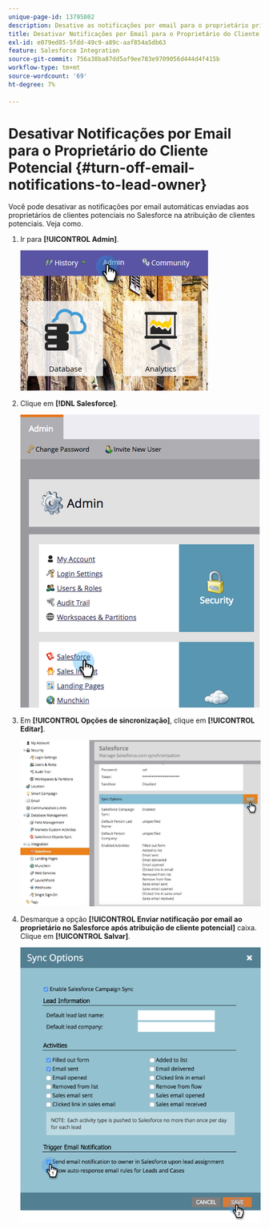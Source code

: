 ```yaml
---
unique-page-id: 13795802
description: Desative as notificações por email para o proprietário principal - Documentação do Marketo - Documentação do produto
title: Desativar Notificações por Email para o Proprietário do Cliente Potencial
exl-id: e079ed85-5fdd-49c9-a89c-aaf854a5db63
feature: Salesforce Integration
source-git-commit: 756a38ba87dd5af9ee783e9709056d444d4f415b
workflow-type: tm+mt
source-wordcount: '69'
ht-degree: 7%

---
```


# Desativar Notificações por Email para o Proprietário do Cliente Potencial {#turn-off-email-notifications-to-lead-owner}

Você pode desativar as notificações por email automáticas enviadas aos proprietários de clientes potenciais no Salesforce na atribuição de clientes potenciais. Veja como.

1. Ir para **[!UICONTROL Admin]**.

   ![](assets/admin-1.png)

1. Clique em **[!DNL Salesforce]**.

   ![](assets/adminsalesforce.png)

1. Em **[!UICONTROL Opções de sincronização]**, clique em **[!UICONTROL Editar]**.

   ![](assets/salesforcesummary2.jpg)

1. Desmarque a opção **[!UICONTROL Enviar notificação por email ao proprietário no Salesforce após atribuição de cliente potencial]** caixa. Clique em **[!UICONTROL Salvar]**.

   ![](assets/new-screen.png)
